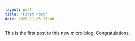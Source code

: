 ```yaml
---
layout: post
title: "First Post"
date: 2020-11-05 23:40
---
```


This is the first post to this new micro-blog.
Congratulations.

